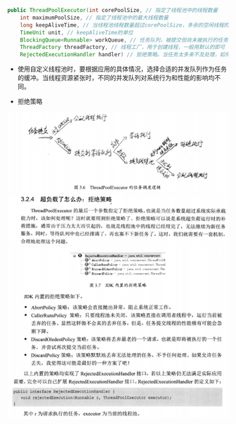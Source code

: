 ```Java
public ThreadPoolExecutor(int corePoolSize, // 指定了线程池中的线程数量
	int maximumPoolSize, // 指定了线程池中的最大线程数量
	long keepAliveTime, // 当线程池线程数量超过corePoolSize，多余的空闲线程的存货时间。即，超过corePoolSize的空闲线程，在多长时间内，会被销毁。
	TimeUnit unit, // keepAliveTime的单位
	BlockingQueue<Runnable> workQueue, // 任务队列，被提交但尚未被执行的任务
	ThreadFactory threadFactory, // 线程工厂，用于创建线程，一般用默认的即可
	RejectedExecutionHandler handler) // 拒绝策略。当任务太多来不及处理，如何拒绝任务
```

- 使用自定义线程池时，要根据应用的具体情况，选择合适的并发队列作为任务的缓冲。当线程资源紧张时，不同的并发队列对系统行为和性能的影响均不同。

- 拒绝策略

![](https://github.com/Zychaowill/ImgStore/blob/master/Java/images/2018-04-03_153603.bmp)
![](https://github.com/Zychaowill/ImgStore/blob/master/Java/images/2018-04-03_153700.bmp)
![](https://github.com/Zychaowill/ImgStore/blob/master/Java/images/2018-04-03_153715.bmp)